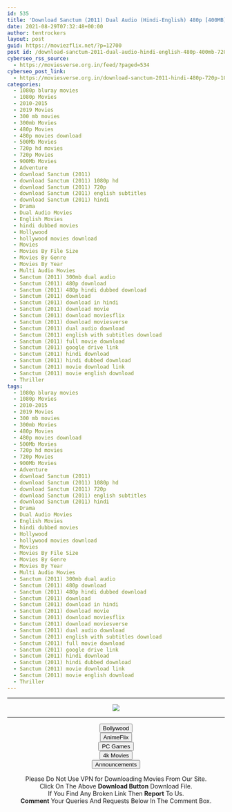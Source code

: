 ```yaml
---
id: 535
title: 'Download Sanctum (2011) Dual Audio (Hindi-English) 480p [400MB] || 720p [800MB] || 1080p [1.6GB]'
date: 2021-08-29T07:32:48+00:00
author: tentrockers
layout: post
guid: https://moviezflix.net/?p=12700
post id: /download-sanctum-2011-dual-audio-hindi-english-480p-400mb-720p-800mb-1080p-1-6gb/
cyberseo_rss_source:
  - https://moviesverse.org.in/feed/?paged=534
cyberseo_post_link:
  - https://moviesverse.org.in/download-sanctum-2011-hindi-480p-720p-1080p/
categories:
  - 1080p bluray movies
  - 1080p Movies
  - 2010-2015
  - 2019 Movies
  - 300 mb movies
  - 300mb Movies
  - 480p Movies
  - 480p movies download
  - 500Mb Movies
  - 720p hd movies
  - 720p Movies
  - 900Mb Movies
  - Adventure
  - download Sanctum (2011)
  - download Sanctum (2011) 1080p hd
  - download Sanctum (2011) 720p
  - download Sanctum (2011) english subtitles
  - download Sanctum (2011) hindi
  - Drama
  - Dual Audio Movies
  - English Movies
  - hindi dubbed movies
  - Hollywood
  - hollywood movies download
  - Movies
  - Movies By File Size
  - Movies By Genre
  - Movies By Year
  - Multi Audio Movies
  - Sanctum (2011) 300mb dual audio
  - Sanctum (2011) 480p download
  - Sanctum (2011) 480p hindi dubbed download
  - Sanctum (2011) download
  - Sanctum (2011) download in hindi
  - Sanctum (2011) download movie
  - Sanctum (2011) download moviesflix
  - Sanctum (2011) download moviesverse
  - Sanctum (2011) dual audio download
  - Sanctum (2011) english with subtitles download
  - Sanctum (2011) full movie download
  - Sanctum (2011) google drive link
  - Sanctum (2011) hindi download
  - Sanctum (2011) hindi dubbed download
  - Sanctum (2011) movie download link
  - Sanctum (2011) movie english download
  - Thriller
tags:
  - 1080p bluray movies
  - 1080p Movies
  - 2010-2015
  - 2019 Movies
  - 300 mb movies
  - 300mb Movies
  - 480p Movies
  - 480p movies download
  - 500Mb Movies
  - 720p hd movies
  - 720p Movies
  - 900Mb Movies
  - Adventure
  - download Sanctum (2011)
  - download Sanctum (2011) 1080p hd
  - download Sanctum (2011) 720p
  - download Sanctum (2011) english subtitles
  - download Sanctum (2011) hindi
  - Drama
  - Dual Audio Movies
  - English Movies
  - hindi dubbed movies
  - Hollywood
  - hollywood movies download
  - Movies
  - Movies By File Size
  - Movies By Genre
  - Movies By Year
  - Multi Audio Movies
  - Sanctum (2011) 300mb dual audio
  - Sanctum (2011) 480p download
  - Sanctum (2011) 480p hindi dubbed download
  - Sanctum (2011) download
  - Sanctum (2011) download in hindi
  - Sanctum (2011) download movie
  - Sanctum (2011) download moviesflix
  - Sanctum (2011) download moviesverse
  - Sanctum (2011) dual audio download
  - Sanctum (2011) english with subtitles download
  - Sanctum (2011) full movie download
  - Sanctum (2011) google drive link
  - Sanctum (2011) hindi download
  - Sanctum (2011) hindi dubbed download
  - Sanctum (2011) movie download link
  - Sanctum (2011) movie english download
  - Thriller
---
```

<center>
  </p> 
  
  <hr />
  
  <p>
    <a href="http://gdrivepro.xyz/join.php" data-wpel-link="external" target="_blank" rel="nofollow external noopener noreferrer"><img src="https://i.imgur.com/FhMdWdW.png" /></a>
  </p>
  
  <hr />
  
  <p>
    <a href="https://dogemovies.xyz" target="_blank" data-wpel-link="external" rel="nofollow external noopener noreferrer"><button class="button button5">Bollywood</button></a><br /> <a href="https://animeflix.in" target="_blank" data-wpel-link="external" rel="nofollow external noopener noreferrer"><button class="button button5">AnimeFlix</button></a><br /> <a href="https://gamesflix.net/" target="_blank" data-wpel-link="external" rel="nofollow external noopener noreferrer"><button class="button button5">PC Games</button></a><br /> <a href="https://uhdmovies.in" target="_blank" data-wpel-link="external" rel="nofollow external noopener noreferrer"><button class="button button5">4k Movies</button></a><br /> <a href="https://moviesverse.org.in/announcements/" target="_blank" data-wpel-link="internal" rel="noopener"><button class="button button5">Announcements</button></a>
  </p>
  
  <div class="alert alert-danger">
    Please Do Not Use VPN for Downloading Movies From Our Site.
  </div>
  
  <div class="alert alert-success">
    Click On The Above <strong>Download Button</strong> Download File.
  </div>
  
  <div class="alert alert-warning">
    If You Find Any Broken Link Then <strong>Report</strong> To Us.
  </div>
  
  <div class="alert alert-info">
    <strong>Comment</strong> Your Queries And Requests Below In The Comment Box.
  </div>
  
  <p>
    </center>
  </p>
